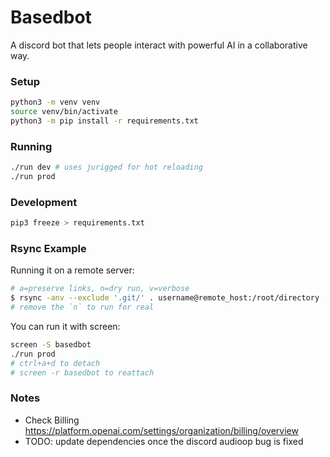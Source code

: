 # Basedbot

A discord bot that lets people interact with powerful AI in a collaborative way.


### Setup
```bash
python3 -m venv venv
source venv/bin/activate
python3 -m pip install -r requirements.txt
```

### Running
```bash
./run dev # uses jurigged for hot reloading
./run prod 
```

### Development
```bash
pip3 freeze > requirements.txt
```

### Rsync Example
Running it on a remote server:

```bash
# a=preserve links, n=dry run, v=verbose
$ rsync -anv --exclude '.git/' . username@remote_host:/root/directory
# remove the `n` to run for real
```

You can run it with screen:
```bash
screen -S basedbot
./run prod
# ctrl+a+d to detach
# screen -r basedbot to reattach
```

### Notes
- Check Billing
<https://platform.openai.com/settings/organization/billing/overview>
- TODO: update dependencies once the discord audioop bug is fixed
